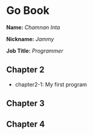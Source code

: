 # Go Book

**Name:** *Chamnan Inta*

**Nickname:** *Jammy*

**Job Title:** *Programmer*

## Chapter 2

* chapter2-1: My first program

## Chapter 3

## Chapter 4